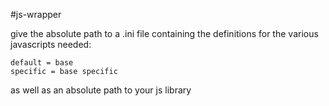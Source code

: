 #js-wrapper

give the absolute path to a .ini file containing the definitions for the various javascripts needed:

```[js-wrapper]
default = base
specific = base specific
```

as well as an absolute path to your js library

